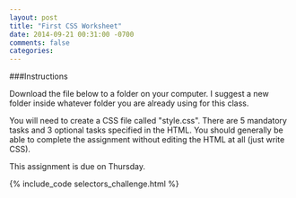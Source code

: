 ```yaml
---
layout: post
title: "First CSS Worksheet"
date: 2014-09-21 00:31:00 -0700
comments: false
categories:
---
```


###Instructions

Download the file below to a folder on your computer. I suggest a new
folder inside whatever folder you are already using for this
class.

You will need to create a CSS file called "style.css". There are 5
mandatory tasks and 3 optional tasks specified in the HTML. You should
generally be able to complete the assignment without editing the HTML
at all (just write CSS).

This assignment is due on Thursday.

{% include_code selectors_challenge.html %}


